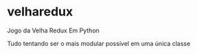 # velharedux
Jogo da Velha Redux Em Python

Tudo tentando ser o mais modular possível em uma única classe
